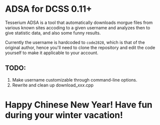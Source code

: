 # ADSA for DCSS 0.11+
Tesserium ADSA is a tool that automatically downloads morgue files from various known sites accoding to a given username and analyzes then to give statistic data, and also some funny results.

Currently the username is hardcoded to `code2828`, which is that of the original author, hence you'll need to clone the repository and edit the code yourself to make it applicable to your account.

## TODO:
1. Make username customizable through command-line options.
2. Rewrite and clean up download_*xxx*.cpp

# Happy Chinese New Year! Have fun during your winter vacation!